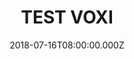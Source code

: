 ---
campaign-uuid: "c-8b0dd633-8f3d-4828-a225-db50b56eb036"
type: "Preview"
category: "Music"
date: "2018-07-16T08:00:00.000Z"
end-date: "2018-10-16T08:00:00.000Z"
disable-form: false
is_promoted: false
has_entry_page: true
title: "TEST VOXI"
competition-description: "VOXI"
hero-header: "Test VOXI"
terms-confirmation: "N/A"
banner-img: "https://assets.expresslyapp.com/asset-078fb478-97c8-4c62-b28b-86cdafd21583.jpg"
logo-left-href: "https://www.voxi.co.uk"
logo-left-image: "https://assets.expresslyapp.com/0bd4438a-8ac2-4292-ab8c-1ee2cc65f7f2-thumb.png"
logo-left-title: "VOXI"
bg-image-hero: "https://assets.expresslyapp.com/asset-af0ff9d7-5686-4df2-877d-f5519b24d8c1.jpg"
bg-image-first: "https://assets.expresslyapp.com/asset-fc09d236-c102-436a-a5a4-1da040a5692f.png"
section1-content: "Test VOXI"
entry-title: "Fill the form to create a user and test"
entry-content: "Please fill"
has-winner: false
prize-description: "Test"
---